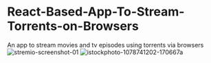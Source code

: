 # React-Based-App-To-Stream-Torrents-on-Browsers
An app to stream movies and tv episodes using torrents via browsers
![stremio-screenshot-01](https://user-images.githubusercontent.com/33423694/195897743-71ec29e1-7e63-4dfc-8bfa-6e0418092f9e.png)
![istockphoto-1078741202-170667a](https://user-images.githubusercontent.com/33423694/195897766-00afebf1-6b69-4226-a16e-055af51113b3.jpg)
